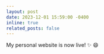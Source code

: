 ```yaml
---
layout: post
date: 2023-12-01 15:59:00 -0400
inline: true
related_posts: false
---
```


My personal website is now live! :sparkles: :smile:



